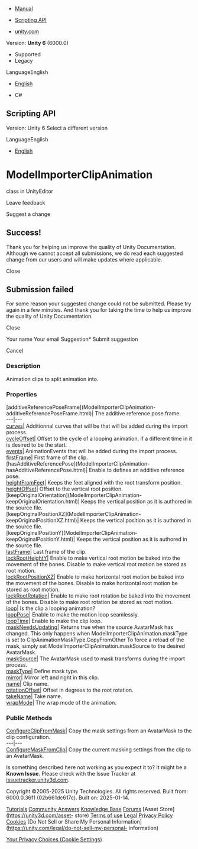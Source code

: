 [ ]()

  * [Manual](../Manual/index.html)
  * [Scripting API](../ScriptReference/index.html)

  * [unity.com](https://unity.com/)

Version: **Unity 6** (6000.0)

  * Supported
  * Legacy

LanguageEnglish

  * [English]()

  * C#

[ ](https://docs.unity3d.com)

## Scripting API

Version: Unity 6 Select a different version

LanguageEnglish

  * [English]()

# ModelImporterClipAnimation

class in UnityEditor

Leave feedback

Suggest a change

## Success!

Thank you for helping us improve the quality of Unity Documentation. Although
we cannot accept all submissions, we do read each suggested change from our
users and will make updates where applicable.

Close

## Submission failed

For some reason your suggested change could not be submitted. Please <a>try
again</a> in a few minutes. And thank you for taking the time to help us
improve the quality of Unity Documentation.

Close

Your name Your email Suggestion* Submit suggestion

Cancel

[ ]()

### Description

Animation clips to split animation into.

### Properties

[additiveReferencePoseFrame](ModelImporterClipAnimation-
additiveReferencePoseFrame.html)| The additive reference pose frame.  
---|---  
[curves](ModelImporterClipAnimation-curves.html)| Additionnal curves that will
be that will be added during the import process.  
[cycleOffset](ModelImporterClipAnimation-cycleOffset.html)| Offset to the
cycle of a looping animation, if a different time in it is desired to be the
start.  
[events](ModelImporterClipAnimation-events.html)| AnimationEvents that will be
added during the import process.  
[firstFrame](ModelImporterClipAnimation-firstFrame.html)| First frame of the
clip.  
[hasAdditiveReferencePose](ModelImporterClipAnimation-
hasAdditiveReferencePose.html)| Enable to defines an additive reference pose.  
[heightFromFeet](ModelImporterClipAnimation-heightFromFeet.html)| Keeps the
feet aligned with the root transform position.  
[heightOffset](ModelImporterClipAnimation-heightOffset.html)| Offset to the
vertical root position.  
[keepOriginalOrientation](ModelImporterClipAnimation-
keepOriginalOrientation.html)| Keeps the vertical position as it is authored
in the source file.  
[keepOriginalPositionXZ](ModelImporterClipAnimation-
keepOriginalPositionXZ.html)| Keeps the vertical position as it is authored in
the source file.  
[keepOriginalPositionY](ModelImporterClipAnimation-
keepOriginalPositionY.html)| Keeps the vertical position as it is authored in
the source file.  
[lastFrame](ModelImporterClipAnimation-lastFrame.html)| Last frame of the
clip.  
[lockRootHeightY](ModelImporterClipAnimation-lockRootHeightY.html)| Enable to
make vertical root motion be baked into the movement of the bones. Disable to
make vertical root motion be stored as root motion.  
[lockRootPositionXZ](ModelImporterClipAnimation-lockRootPositionXZ.html)|
Enable to make horizontal root motion be baked into the movement of the bones.
Disable to make horizontal root motion be stored as root motion.  
[lockRootRotation](ModelImporterClipAnimation-lockRootRotation.html)| Enable
to make root rotation be baked into the movement of the bones. Disable to make
root rotation be stored as root motion.  
[loop](ModelImporterClipAnimation-loop.html)| Is the clip a looping animation?  
[loopPose](ModelImporterClipAnimation-loopPose.html)| Enable to make the
motion loop seamlessly.  
[loopTime](ModelImporterClipAnimation-loopTime.html)| Enable to make the clip
loop.  
[maskNeedsUpdating](ModelImporterClipAnimation-maskNeedsUpdating.html)|
Returns true when the source AvatarMask has changed. This only happens when
ModelImporterClipAnimation.maskType is set to
ClipAnimationMaskType.CopyFromOther To force a reload of the mask, simply set
ModelImporterClipAnimation.maskSource to the desired AvatarMask.  
[maskSource](ModelImporterClipAnimation-maskSource.html)| The AvatarMask used
to mask transforms during the import process.  
[maskType](ModelImporterClipAnimation-maskType.html)| Define mask type.  
[mirror](ModelImporterClipAnimation-mirror.html)| Mirror left and right in
this clip.  
[name](ModelImporterClipAnimation-name.html)| Clip name.  
[rotationOffset](ModelImporterClipAnimation-rotationOffset.html)| Offset in
degrees to the root rotation.  
[takeName](ModelImporterClipAnimation-takeName.html)| Take name.  
[wrapMode](ModelImporterClipAnimation-wrapMode.html)| The wrap mode of the
animation.  
  
### Public Methods

[ConfigureClipFromMask](ModelImporterClipAnimation.ConfigureClipFromMask.html)|
Copy the mask settings from an AvatarMask to the clip configuration.  
---|---  
[ConfigureMaskFromClip](ModelImporterClipAnimation.ConfigureMaskFromClip.html)|
Copy the current masking settings from the clip to an AvatarMask.  
  
Is something described here not working as you expect it to? It might be a
**Known Issue**. Please check with the Issue Tracker at
[issuetracker.unity3d.com](https://issuetracker.unity3d.com).

Copyright ©2005-2025 Unity Technologies. All rights reserved. Built from:
6000.0.36f1 (02b661dc617c). Built on: 2025-01-14.

[Tutorials](https://unity3d.com/learn) [Community
Answers](https://answers.unity3d.com) [Knowledge
Base](https://support.unity3d.com/hc/en-us)
[Forums](https://forum.unity3d.com) [Asset Store](https://unity3d.com/asset-
store) [Terms of use](https://docs.unity3d.com/Manual/TermsOfUse.html)
[Legal](https://unity.com/legal) [Privacy
Policy](https://unity.com/legal/privacy-policy)
[Cookies](https://unity.com/legal/cookie-policy) [Do Not Sell or Share My
Personal Information](https://unity.com/legal/do-not-sell-my-personal-
information)

[Your Privacy Choices (Cookie Settings)](javascript:void\(0\);)

